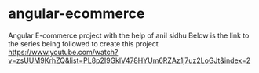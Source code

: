 # angular-ecommerce
Angular E-commerce project with the help of anil sidhu
Below is the link to the series being followed to create this project
https://www.youtube.com/watch?v=zsUUM9KrhZQ&list=PL8p2I9GklV478HYUm6RZAz1j7uz2LoGJt&index=2
